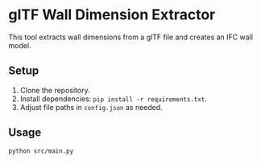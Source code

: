 # glTF Wall Dimension Extractor

This tool extracts wall dimensions from a glTF file and creates an IFC wall model.

## Setup

1. Clone the repository.
2. Install dependencies: `pip install -r requirements.txt`.
3. Adjust file paths in `config.json` as needed.

## Usage

```bash
python src/main.py
